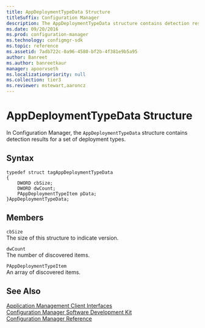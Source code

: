 ```yaml
---
title: AppDeploymentTypeData Structure
titleSuffix: Configuration Manager
description: The AppDeploymentTypeData structure contains detection results for a set of deployment types.
ms.date: 09/20/2016
ms.prod: configuration-manager
ms.technology: configmgr-sdk
ms.topic: reference
ms.assetid: 7adb722c-0a96-4580-bf2b-4f381e9b5a95
author: Banreet
ms.author: banreetkaur
manager: apoorvseth
ms.localizationpriority: null
ms.collection: tier3
ms.reviewer: mstewart,aaroncz 
---
```

# AppDeploymentTypeData Structure
In Configuration Manager, the `AppDeploymentTypeData` structure contains detection results for a set of deployment types.  

## Syntax  

```  
typedef struct tagAppDeploymentTypeData  
{  
    DWORD cbSize;  
    DWORD dwCount;  
    PAppDeploymentTypeItem pData;  
}AppDeploymentTypeData;  
```  

## Members  
 `cbSize`  
 The size of this structure to indicate version.  

 `dwCount`  
 The number of discovered items.  

 `PAppDeploymentTypeItem`  
 An array of discovered items.  

## See Also  
 [Application Management Client Interfaces](../../../../../develop/reference/core/clients/client-classes/application-management-client-interfaces.md)   
 [Configuration Manager Software Development Kit](../../../../../develop/core/misc/system-center-configuration-manager-sdk.md)   
 [Configuration Manager Reference](../../../../../develop/reference/configuration-manager-reference.md)
